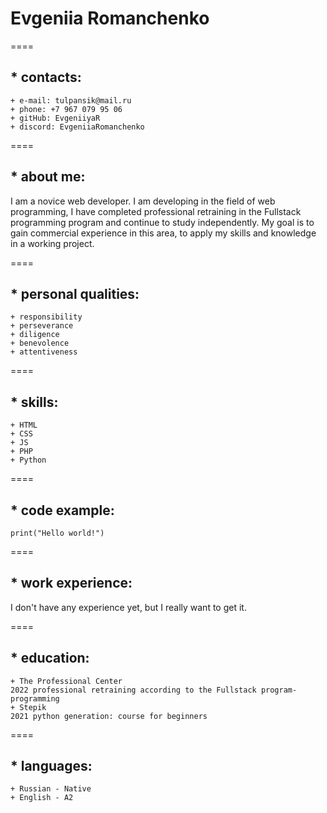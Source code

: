 # Evgeniia Romanchenko

====

## * contacts:

    + e-mail: tulpansik@mail.ru
    + phone: +7 967 079 95 06
    + gitHub: EvgeniiyaR
    + discord: EvgeniiaRomanchenko

====
## * about me:

I am a novice web developer. I am developing in the field of web programming, I have completed professional retraining in the Fullstack programming program and continue to study independently. My goal is to gain commercial experience in this area, to apply my skills and knowledge in a working project.

====
## * personal qualities: 

    + responsibility 
    + perseverance 
    + diligence
    + benevolence
    + attentiveness

====
## * skills: 

    + HTML
    + CSS
    + JS
    + PHP
    + Python

====
## * code example:

`print("Hello world!")`

====
## * work experience:

I don't have any experience yet, but I really want to get it.

====
## * education:

    + The Professional Center
    2022 professional retraining according to the Fullstack program-programming 
    + Stepik
    2021 python generation: course for beginners

====
## * languages:

    + Russian - Native 
    + English - A2